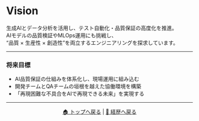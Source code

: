 # Vision

生成AIとデータ分析を活用し、テスト自動化・品質保証の高度化を推進。  
AIモデルの品質検証やMLOps運用にも挑戦し、  
“品質 × 生産性 × 創造性”を両立するエンジニアリングを探求しています。

---

### 将来目標
- AI品質保証の仕組みを体系化し、現場運用に組み込む  
- 開発チームとQAチームの垣根を越えた協働環境を構築  
- 「再現困難な不具合をAIで再現できる未来」を実現する

---
<p align="center">
  <a href="index.md">🏠 トップへ戻る</a> |
  <a href="career.md">📜 経歴へ戻る</a>
</p>
